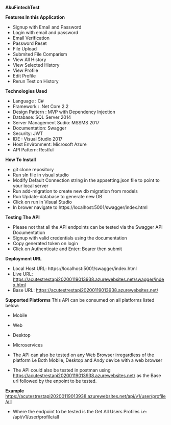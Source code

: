 **AkuFintechTest**

**Features In this Application**

* Signup with Email and Password
* Login with email and password
* Email Verification
* Password Reset
* File Upload
* Submited File Comparism
* View All History
* View Selected History
* View Profile
* Edit Profile
* Rerun Test on History

**Technologies Used**
* Language : C#
* Framework : .Net Core 2.2
* Design Pattern : MVP with Dependency Injection
* Database: SQL Server 2014
* Server Management Sudio: MSSMS 2017
* Documentation: Swagger
* Security: JWT 
* IDE : Visual Studio 2017
* Host Environment: Microsoft Azure
* API Pattern: Restful

**How To Install**
* git clone repository
* Run sln file in visual studio
* Modify Default Connection string in the appsetting.json file to point to your local server 
* Run add-migration <Migration Name> to create new db migration from models
* Run Update-database  to generate new DB
* Click on run in Visual Studio
* In brower navigate to https://localhost:5001/swagger/index.html

**Testing The API**
* Please not that all the API endpoints can be tested via the Swagger API Documentation
* Signup with valid credentials using the documentation
* Copy generated token on login
* Click on Authenticate and Enter: Bearer <Token you copied> then submit
  
**Deployment URL**
* Local Host URL: https://localhost:5001/swagger/index.html
* Live URL: https://acutestrestapi20200119013938.azurewebsites.net/swagger/index.html
* Base URL: https://acutestrestapi20200119013938.azurewebsites.net/

**Supported Platforms**
This API can be consumed on all platforms listed below:
* Mobile
* Web
* Desktop
* Microservices

* The API can also be tested on any Web Browser irregardless of the platform i.e Both Mobile, Desktop and Andy device with a web browser
* The API could also be tested in postman using https://acutestrestapi20200119013938.azurewebsites.net/ as the Base url followed by the enpoint to be tested.

**Example**
https://acutestrestapi20200119013938.azurewebsites.net/api/v1/user/profile/all
 * Where the endpoint to be tested is the Get All Users Profiles i.e: /api/v1/user/profile/all

